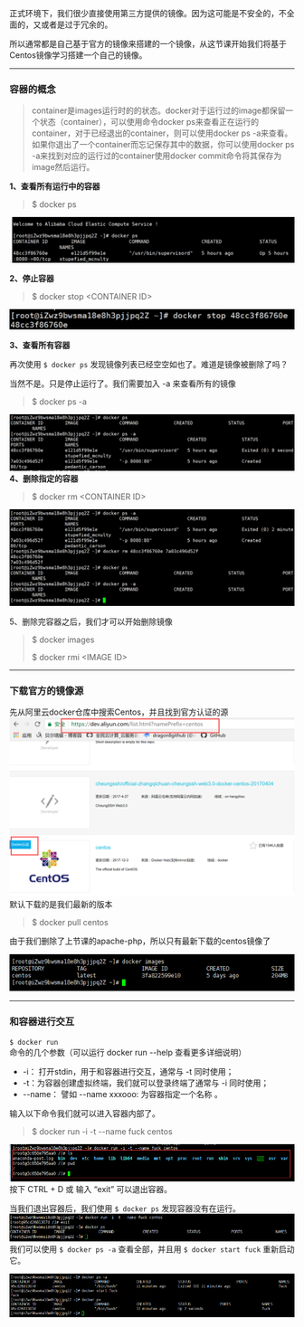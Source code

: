 正式环境下，我们很少直接使用第三方提供的镜像。因为这可能是不安全的，不全面的，又或者是过于冗余的。

所以通常都是自己基于官方的镜像来搭建的一个镜像，从这节课开始我们将基于Centos镜像学习搭建一个自己的镜像。

---

### 容器的概念

> container是images运行时的的状态。docker对于运行过的image都保留一个状态（container），可以使用命令docker ps来查看正在运行的container，对于已经退出的container，则可以使用docker ps -a来查看。 如果你退出了一个container而忘记保存其中的数据，你可以使用docker ps -a来找到对应的运行过的container使用docker commit命令将其保存为image然后运行。

**1、查看所有运行中的容器**

> $ docker ps

![](/assets/2312312321import.png)

**2、停止容器**

> $ docker stop &lt;CONTAINER ID&gt;

![](/assets/676776import.png)

**3、查看所有容器**

再次使用 `$ docker ps` 发现镜像列表已经空空如也了。难道是镜像被删除了吗？

当然不是。只是停止运行了。我们需要加入 -a 来查看所有的镜像

> $ docker ps -a

![](/assets/32525import.png)**4、删除指定的容器**

> $ docker rm &lt;CONTAINER ID&gt;

![](/assets/100import.png)

5、删除完容器之后，我们才可以开始删除镜像

> $ docker images
>
> $ docker rmi &lt;IMAGE ID&gt;

---

### 下载官方的镜像源

先从阿里云docker仓库中搜索Centos，并且找到官方认证的源![](/assets/65223import.png)默认下载的是我们最新的版本

> $ docker pull centos

由于我们删除了上节课的apache-php，所以只有最新下载的centos镜像了

![](/assets/562342import.png)

---

### 和容器进行交互

`$ docker run`命令的几个参数（可以运行 docker run --help
 查看更多详细说明）

* -i： 打开stdin，用于和容器进行交互，通常与 -t 同时使用；
*  -t：为容器创建虚拟终端，我们就可以登录终端了通常与 -i 同时使用；
* --name：  譬如 --name xxxooo: 为容器指定一个名称
  。

输入以下命令我们就可以进入容器内部了。

> $ docker run -i -t --name fuck centos

![](/assets/342342import.png)按下 CTRL + D 或 输入 “exit” 可以退出容器。

当我们退出容器后，我们使用 `$ docker ps` 发现容器没有在运行。![](/assets/wq5215123import.png)我们可以使用 `$ docker ps -a` 查看全部，并且用 `$ docker start fuck` 重新启动它。

![](/assets/64556import.png)
















